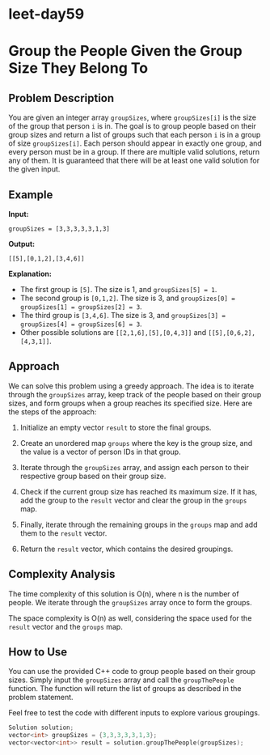 # leet-day59

# Group the People Given the Group Size They Belong To

## Problem Description

You are given an integer array `groupSizes`, where `groupSizes[i]` is the size of the group that person `i` is in. The goal is to group people based on their group sizes and return a list of groups such that each person `i` is in a group of size `groupSizes[i]`. Each person should appear in exactly one group, and every person must be in a group. If there are multiple valid solutions, return any of them. It is guaranteed that there will be at least one valid solution for the given input.

## Example

**Input:**

```
groupSizes = [3,3,3,3,3,1,3]
```

**Output:**

```
[[5],[0,1,2],[3,4,6]]
```

**Explanation:**

- The first group is `[5]`. The size is 1, and `groupSizes[5] = 1`.
- The second group is `[0,1,2]`. The size is 3, and `groupSizes[0] = groupSizes[1] = groupSizes[2] = 3`.
- The third group is `[3,4,6]`. The size is 3, and `groupSizes[3] = groupSizes[4] = groupSizes[6] = 3`.
- Other possible solutions are `[[2,1,6],[5],[0,4,3]]` and `[[5],[0,6,2],[4,3,1]]`.

## Approach

We can solve this problem using a greedy approach. The idea is to iterate through the `groupSizes` array, keep track of the people based on their group sizes, and form groups when a group reaches its specified size. Here are the steps of the approach:

1. Initialize an empty vector `result` to store the final groups.

2. Create an unordered map `groups` where the key is the group size, and the value is a vector of person IDs in that group.

3. Iterate through the `groupSizes` array, and assign each person to their respective group based on their group size.

4. Check if the current group size has reached its maximum size. If it has, add the group to the `result` vector and clear the group in the `groups` map.

5. Finally, iterate through the remaining groups in the `groups` map and add them to the `result` vector.

6. Return the `result` vector, which contains the desired groupings.

## Complexity Analysis

The time complexity of this solution is O(n), where n is the number of people. We iterate through the `groupSizes` array once to form the groups.

The space complexity is O(n) as well, considering the space used for the `result` vector and the `groups` map.

## How to Use

You can use the provided C++ code to group people based on their group sizes. Simply input the `groupSizes` array and call the `groupThePeople` function. The function will return the list of groups as described in the problem statement.

Feel free to test the code with different inputs to explore various groupings.

```cpp
Solution solution;
vector<int> groupSizes = {3,3,3,3,3,1,3};
vector<vector<int>> result = solution.groupThePeople(groupSizes);
```
